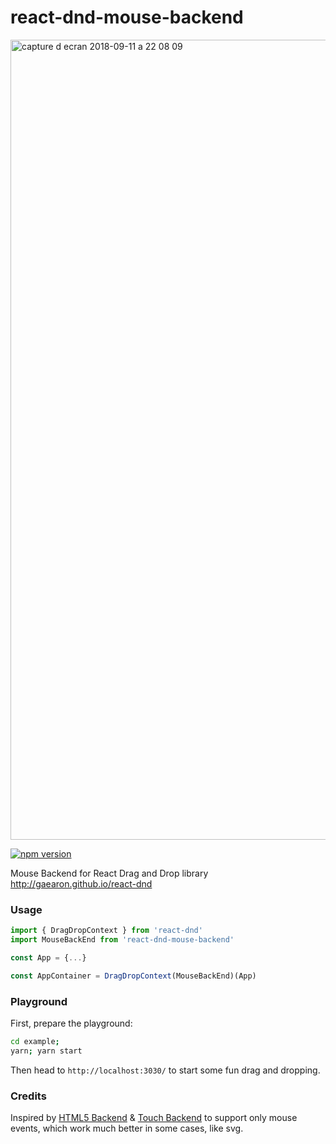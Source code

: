 # react-dnd-mouse-backend

<img width="1280" alt="capture d ecran 2018-09-11 a 22 08 09" src="https://user-images.githubusercontent.com/6483446/45384770-3b45e080-b60f-11e8-973c-ee112d8a4129.png">

[![npm version](https://badge.fury.io/js/react-dnd-mouse-backend.svg)](https://badge.fury.io/js/react-dnd-mouse-backend)

Mouse Backend for React Drag and Drop library http://gaearon.github.io/react-dnd

### Usage

```js
import { DragDropContext } from 'react-dnd'
import MouseBackEnd from 'react-dnd-mouse-backend'

const App = {...}

const AppContainer = DragDropContext(MouseBackEnd)(App)
```

### Playground

First, prepare the playground:

```sh
cd example;
yarn; yarn start
```

Then head to `http://localhost:3030/` to start some fun drag and dropping.


### Credits
Inspired by [HTML5 Backend](https://github.com/gaearon/react-dnd-html5-backend) & [Touch Backend](https://github.com/yahoo/react-dnd-touch-backend) to support only mouse events, which work much better in some cases, like svg.
